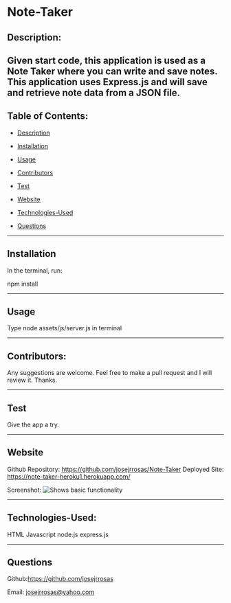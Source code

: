 # Note-Taker
## Description:

Given start code, this application is used as a Note Taker where you can write and save notes. This application uses Express.js and will save and retrieve note data from a JSON file. 
--------------------------------------------------------------------------
## Table of Contents:
* [Description](#description)

* [Installation](#installation)

* [Usage](#usage)

* [Contributors](#contributors) 

* [Test](#test)

* [Website](#website)

* [Technologies-Used](#technologies-Used)

* [Questions](#questions)

--------------------------------------------------------------------------

## Installation
In the terminal, run:

npm install

--------------------------------------------------------------------------

## Usage
Type node assets/js/server.js in terminal


--------------------------------------------------------------------------
## Contributors:
Any suggestions are welcome. Feel free to make a pull request and I will review it. Thanks. 

--------------------------------------------------------------------------

## Test
Give the app a try.

--------------------------------------------------------------------------

## Website
Github Repository: https://github.com/josejrrosas/Note-Taker
Deployed Site: https://note-taker-heroku1.herokuapp.com/

Screenshot:
![Shows basic functionality](/dist/demo.gif)

--------------------------------------------------------------------------

## Technologies-Used:

HTML
Javascript
node.js
express.js

--------------------------------------------------------------------------

## Questions

Github:https://github.com/josejrrosas

Email: josejrrosas@yahoo.com


